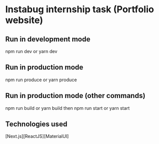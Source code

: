 # Instabug internship task (Portfolio website)

## Run in development mode
npm run dev
or
yarn dev

## Run in production mode
npm run produce
or
yarn produce

## Run in production mode (other commands)
npm run build
or
yarn build
then
npm run start
or
yarn start

## Technologies used

[Next.js][ReactJS][MaterialUI]
